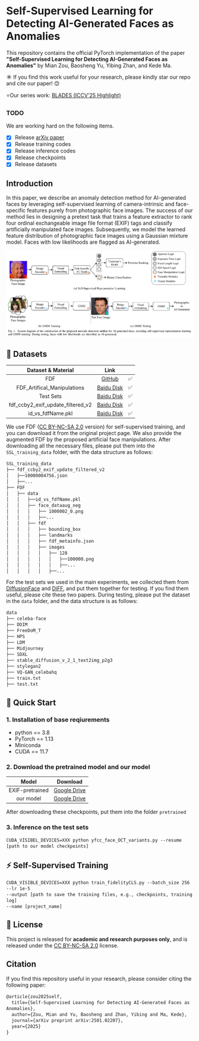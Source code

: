# Self-Supervised Learning for Detecting AI-Generated Faces as Anomalies
This repository contains the official PyTorch implementation of the paper **"Self-Supervised Learning for Detecting AI-Generated Faces as Anomalies"** by Mian Zou, Baosheng Yu, Yibing Zhan, and Kede Ma.

☀️ If you find this work useful for your research, please kindly star our repo and cite our paper! :blush:

⭐️Our series work: [BLADES (ICCV'25 Highlight)](https://github.com/MZMMSEC/AIGFD_BLO)

### TODO
We are working hard on the following items.

- [x] Release [arXiv paper](https://arxiv.org/abs/2501.02207)
- [x] Release training codes
- [x] Release inference codes
- [x] Release checkpoints 
- [x] Release datasets

## Introduction
In this paper, we describe an anomaly detection method for AI-generated faces by leveraging self-supervised learning of camera-intrinsic and face-specific features purely from photographic face images. The success of our method lies in designing a pretext task that trains a feature extractor to rank four ordinal exchangeable image file format (EXIF) tags and classify artificially manipulated face images. Subsequently, we model the learned feature distribution of photographic face images using a Gaussian mixture model. Faces with low likelihoods are flagged as AI-generated.

![IMG_00001](https://github.com/MZMMSEC/AIGFD_EXIF/blob/50ed5f5deb1f9d20b28869fff87917fd50f4adb1/imgs/framework.jpg)

## 📁 Datasets

| Dataset & Material |                                                 Link                                                 |      |
|:-------------------------------------------------------------------------------------------------------------------------------------:|:----------------------------------------------------------------------------------------------------:|:-------------------------------------------------------------------------------------------------------------------------------------:|
|FDF| [GitHub](https://github.com/hukkelas/FDF) |✅|
|FDF_Artifical_Manipulations| [Baidu Disk](https://pan.baidu.com/s/1tfQ9aXRDEHW91Fg5luGRmw?pwd=mbnb) |✅ |
|Test Sets| [Baidu Disk](https://pan.baidu.com/s/16m7LdvA8sOGug7iwxp6Riw?pwd=mbnb)| ✅ |
|fdf_ccby2_exif_update_filtered_v2| [Baidu Disk](https://pan.baidu.com/s/1l38Xxy08XNw0gtDoeGhvqw?pwd=mbnb) |✅|
|id_vs_fdfName.pkl| [Baidu Disk](https://pan.baidu.com/s/1l38Xxy08XNw0gtDoeGhvqw?pwd=mbnb) |✅|

We use FDF ([CC BY-NC-SA 2.0](https://creativecommons.org/licenses/by-nc-sa/2.0/) version) for self-supervised training, and you can download it from the original project page. We also provide the augmented FDF by the proposed artificial face manipulations. After downloading all the necessary files, please put them into the ``SSL_training_data`` folder, with the data structure as follows:
```
SSL_training_data
├── fdf_ccby2_exif_update_filtered_v2
│   ├──10000004756.json
│   ├──...
├── FDF
│   ├── data
│   │   ├──id_vs_fdfName.pkl
│   │   ├── face_dataaug_neg
│   │   │   ├── 1000002_0.png
│   │   │   ├──...
│   │   ├── fdf
│   │   │   ├── bounding_box
│   │   │   ├── landmarks
│   │   │   ├── fdf_metainfo.json
│   │   │   ├── images
│   │   │   │   ├── 128
│   │   │   │   │   ├──100000.png
│   │   │   │   │   ├──...
│   │   │   │   ├──...

```


For the test sets we used in the main experiments, we collected them from [DiffusionFace](https://github.com/Rapisurazurite/DiffFace) and [DiFF](https://github.com/xaCheng1996/DiFF), and put them together for testing. If you find them useful, please cite these two papers.
During testing, please put the dataset in the ``data`` folder, and the data structure is as follows:
```
data
├── celeba-face
├── DDIM
├── FreeDoM_T
├── HPS
├── LDM
├── Midjourney
├── SDXL
├── stable_diffusion_v_2_1_text2img_p2g3
├── stylegan2
├── VQ-GAN_celebahq
├── train.txt
├── test.txt
```

## 🚀 Quick Start

### 1. Installation of base reqiurements
 - python == 3.8
 - PyTorch == 1.13
 - Miniconda
 - CUDA == 11.7

### 2. Download the pretrained model and our model

|      Model       |                                                               Download                                                                |
|:----------------:|:-------------------------------------------------------------------------------------------------------------------------------------:|
| EXIF-pretrained | [Google Drive](https://drive.google.com/file/d/17MW-fZRRQQ8dSRv52X_9DmcmdQD7TmHZ/view?usp=drive_link) |
| our model    | [Google Drive](https://drive.google.com/file/d/1rpKta773mA-hgKOoycZODUAbNpDUyZ8f/view?usp=sharing)                  |

After downloading these checkpoints, put them into the folder ``pretrained``

### 3. Inference on the test sets

```
CUDA_VISIBEL_DEVICES=XXX python yfcc_face_OCT_variants.py --resume [path to our model checkpoints]
```


## ⚡ Self-Supervised Training 

```
CUDA_VISIBLE_DEVICES=XXX python train_fidelityCLS.py --batch_size 256 --lr 1e-5
--output [path to save the training files, e.g., checkpoints, training log]
--name [project_name] 
```

## 📜 License 
This project is released for **academic and research purposes only**, and is released under the [CC BY-NC-SA 2.0](https://creativecommons.org/licenses/by-nc-sa/2.0/) license.


## Citation
If you find this repository useful in your research, please consider citing the following paper:
```
@article{zou2025self,
  title={Self-Supervised Learning for Detecting AI-Generated Faces as Anomalies},
  author={Zou, Mian and Yu, Baosheng and Zhan, Yibing and Ma, Kede},
  journal={arXiv preprint arXiv:2501.02207},
  year={2025}
}
```
